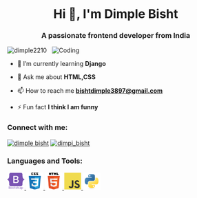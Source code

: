 
<h1 align="center">Hi 👋, I'm Dimple Bisht</h1>
<h3 align="center">A passionate frontend developer from India</h3>
<img align ="right" alt = "Coding" width = "400" src="https://www.bing.com/th/id/OGC.89a7028cb059866bd6102282e066ae10?pid=1.7&rurl=https%3a%2f%2fi.pinimg.com%2foriginals%2f4c%2fd6%2fea%2f4cd6eaa599851725aa5a195d162fb20d.gif&ehk=EvBYDk5TbI5ERiM4LY6miXR0ljpxqZh1tupKXj3RhOI%3d">

<p align="left"> <img src="https://komarev.com/ghpvc/?username=dimple2210&label=Profile%20views&color=0e75b6&style=flat" alt="dimple2210" /> </p>

- 🌱 I’m currently learning **Django**

- 💬 Ask me about **HTML,CSS**

- 📫 How to reach me **bishtdimple3897@gmail.com**

- ⚡ Fun fact **I think I am funny**

<h3 align="left">Connect with me:</h3>
<p align="left">
<a href="https://linkedin.com/in/dimple bisht" target="blank"><img align="center" src="https://raw.githubusercontent.com/rahuldkjain/github-profile-readme-generator/master/src/images/icons/Social/linked-in-alt.svg" alt="dimple bisht" height="30" width="40" /></a>
<a href="https://instagram.com/dimpi_bisht" target="blank"><img align="center" src="https://raw.githubusercontent.com/rahuldkjain/github-profile-readme-generator/master/src/images/icons/Social/instagram.svg" alt="dimpi_bisht" height="30" width="40" /></a>
</p>

<h3 align="left">Languages and Tools:</h3>
<p align="left"> <a href="https://getbootstrap.com" target="_blank" rel="noreferrer"> <img src="https://raw.githubusercontent.com/devicons/devicon/master/icons/bootstrap/bootstrap-plain-wordmark.svg" alt="bootstrap" width="40" height="40"/> </a> <a href="https://www.w3schools.com/css/" target="_blank" rel="noreferrer"> <img src="https://raw.githubusercontent.com/devicons/devicon/master/icons/css3/css3-original-wordmark.svg" alt="css3" width="40" height="40"/> </a> <a href="https://www.w3.org/html/" target="_blank" rel="noreferrer"> <img src="https://raw.githubusercontent.com/devicons/devicon/master/icons/html5/html5-original-wordmark.svg" alt="html5" width="40" height="40"/> </a> <a href="https://developer.mozilla.org/en-US/docs/Web/JavaScript" target="_blank" rel="noreferrer"> <img src="https://raw.githubusercontent.com/devicons/devicon/master/icons/javascript/javascript-original.svg" alt="javascript" width="40" height="40"/> </a> <a href="https://www.python.org" target="_blank" rel="noreferrer"> <img src="https://raw.githubusercontent.com/devicons/devicon/master/icons/python/python-original.svg" alt="python" width="40" height="40"/> </a> </p>

